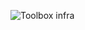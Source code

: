 ![Toolbox infra](https://github.com/SpiritixCS/ToolBox/assets/77000765/ef4d8051-aa42-4f2e-83be-904b9db48b92)
